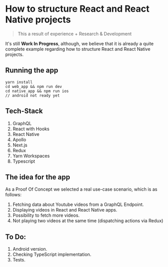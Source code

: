 # How to structure React and React Native projects

> This a result of experience + Research & Development

It's still **Work In Progress**, although, we believe that it is already a quite complete example regarding how to structure React and React Native projects.

## Running the app

```
yarn install
cd web_app && npm run dev
cd native_app && npm run ios
// android not ready yet
```

## Tech-Stack

1. GraphQL
2. React with Hooks
3. React Native
4. Apollo
5. Next.js
6. Redux
7. Yarn Workspaces
8. Typescript

## The idea for the app

As a Proof Of Concept we selected a real use-case scenario, which is as follows:

1. Fetching data about Youtube videos from a GraphQL Endpoint.
2. Displaying videos in React and React Native apps.
3. Possibility to fetch more videos.
4. Not playing two videos at the same time (dispatching actions via Redux)


## To Do:

1. Android version.
2. Checking TypeScript implementation.
3. Tests.
